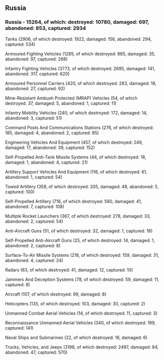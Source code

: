 
 
 ## Russia
 
 ### Russia - 15264, of which: destroyed: 10780, damaged: 697, abandoned: 853, captured: 2934

 

 

 Tanks (2906, of which destroyed: 1922, damaged: 156, abandoned: 294, captured: 534)

 Armoured Fighting Vehicles (1285, of which destroyed: 885, damaged: 35, abandoned: 97, captured: 268)

 Infantry Fighting Vehicles (3773, of which destroyed: 2695, damaged: 141, abandoned: 317, captured: 620)

 Armoured Personnel Carriers (420, of which destroyed: 283, damaged: 18, abandoned: 27, captured: 92)

 Mine-Resistant Ambush Protected (MRAP) Vehicles (54, of which destroyed: 37, damaged: 5, abandoned: 1, captured: 11)

 Infantry Mobility Vehicles (240, of which destroyed: 172, damaged: 14, abandoned: 3, captured: 51)

 Command Posts And Communications Stations (276, of which destroyed: 185, damaged: 4, abandoned: 2, captured: 85)

 Engineering Vehicles And Equipment (457, of which destroyed: 249, damaged: 17, abandoned: 39, captured: 152)

 Self-Propelled Anti-Tank Missile Systems (44, of which destroyed: 18, damaged: 1, abandoned: 4, captured: 21)

 Artillery Support Vehicles And Equipment (116, of which destroyed: 61, abandoned: 1, captured: 54)

 Towed Artillery (358, of which destroyed: 205, damaged: 48, abandoned: 5, captured: 100)

 Self-Propelled Artillery (716, of which destroyed: 560, damaged: 41, abandoned: 7, captured: 108)

 Multiple Rocket Launchers (367, of which destroyed: 278, damaged: 33, abandoned: 2, captured: 54)

 Anti-Aircraft Guns (51, of which destroyed: 32, damaged: 1, captured: 18)

 Self-Propelled Anti-Aircraft Guns (25, of which destroyed: 14, damaged: 1, abandoned: 2, captured: 8)

 Surface-To-Air Missile Systems (218, of which destroyed: 159, damaged: 31, abandoned: 4, captured: 24)

 Radars (63, of which destroyed: 41, damaged: 12, captured: 10)

 Jammers And Deception Systems (78, of which destroyed: 59, damaged: 11, captured: 8)

 Aircraft (107, of which destroyed: 99, damaged: 8)

 Helicopters (135, of which destroyed: 103, damaged: 30, captured: 2)

 Unmanned Combat Aerial Vehicles (14, of which destroyed: 11, captured: 3)

 Reconnaissance Unmanned Aerial Vehicles (340, of which destroyed: 199, captured: 141)

 Naval Ships and Submarines (22, of which destroyed: 16, damaged: 6)

 Trucks, Vehicles, and Jeeps (3198, of which destroyed: 2497, damaged: 84, abandoned: 47, captured: 570)

